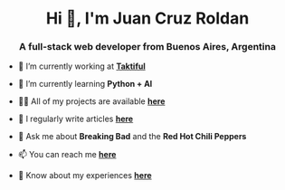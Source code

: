 <h1 align="center">Hi 👋, I'm Juan Cruz Roldan</h1>
<h3 align="center">A full-stack web developer from Buenos Aires, Argentina</h3>

- 🔭 I’m currently working at [**Taktiful**](https://www.taktify.ai/)

- 🌱 I’m currently learning **Python + AI**

- 👨‍💻 All of my projects are available [**here**](https://jcroldan.dev)

- 📝 I regularly write articles [**here**](https://dev.to/juancruzroldan)

- 💬 Ask me about **Breaking Bad** and the **Red Hot Chili Peppers**

- 📫 You can reach me [**here**](mailto:juancruz.roldan19@gmail.com)

- 📄 Know about my experiences [**here**](https://www.linkedin.com/in/juancruzroldan/)
